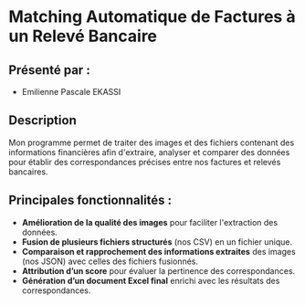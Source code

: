 
# Matching Automatique de Factures à un Relevé Bancaire

## Présenté par :  
- Emilienne Pascale EKASSI  

## Description  
Mon programme permet de traiter des images et des fichiers contenant des informations financières afin d'extraire, analyser et comparer des données pour établir des correspondances précises entre nos factures et relevés bancaires.

## Principales fonctionnalités :  
- **Amélioration de la qualité des images** pour faciliter l'extraction des données.  
- **Fusion de plusieurs fichiers structurés** (nos CSV) en un fichier unique.  
- **Comparaison et rapprochement des informations extraites** des images (nos JSON) avec celles des fichiers fusionnés.  
- **Attribution d’un score** pour évaluer la pertinence des correspondances.  
- **Génération d’un document Excel final** enrichi avec les résultats des correspondances.  
